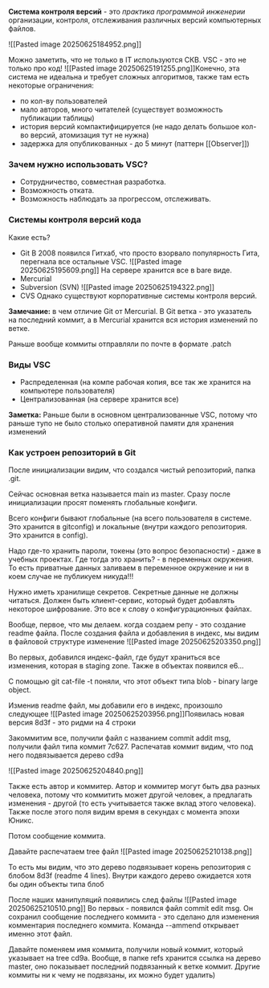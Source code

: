 **Система контроля версий** - это *практика программной инженерии* организации, контроля, отслеживания различных версий компьютерных файлов.

![[Pasted image 20250625184952.png]]

Можно заметить, что не только в IT используются СКВ. VSC - это не только про код!
![[Pasted image 20250625191255.png]]Конечно, эта система не идеальна и требует сложных алгоритмов, также там есть некоторые ограничения:
- по кол-ву пользователей
- мало авторов, много читателей (существует возможность публикации таблицы)
- история версий компактифицируется (не надо делать большое кол-во версий, атомизация тут не нужна)
- задержка для опубликованных - до 5 минут (паттерн [[Observer]])
### Зачем нужно использовать VSC?
- Сотрудничество, совместная разработка.
- Возможность отката.
- Возможность наблюдать за прогрессом, отслеживать.
### Системы контроля версий кода
Какие есть?
- Git
	 В 2008 появился Гитхаб, что просто взорвало популярность Гита, перегнала все остальные VSC. 
	 ![[Pasted image 20250625195609.png]]
	 На сервере хранится все в bare виде. 
- Mercurial
- Subversion (SVN)
	 ![[Pasted image 20250625194322.png]]
- CVS
Однако существуют корпоративные системы контроля версий. 

**Замечание:** в чем отличие Git от Mercurial. В Git ветка - это указатель на последний коммит, а в Mercurial хранится вся история изменений по ветке. 

Раньше вообще коммиты отправляли по почте в формате .patch
### Виды VSC
- Распределенная (на компе рабочая копия, все так же хранится на компьютере пользователя)
- Централизованная (на сервере хранится все)

**Заметка:** Раньше были в основном централизованные VSC, потому что раньше тупо не было столько оперативной памяти для хранения изменений
### Как устроен репозиторий в Git
После инициализации видим, что создался чистый репозиторий, папка .git.

Сейчас основная ветка называется main из master. Сразу после инициализации просят поменять глобальные конфиги. 

Всего конфиги бывают глобальные (на всего пользователя в системе. Это хранится в gitconfig) и локальные (внутри каждого репозитория. Это хранится в config). 

Надо где-то хранить пароли, токены (это вопрос безопасности) - даже в учебных проектах. Где тогда это хранить? - в переменных окружения. То есть приватные данных заливаем в переменное окружение и ни в коем случае не публикуем никуда!!!

Нужно иметь хранилище секретов. Секретные данные не должны читаться. Должен быть клиент-сервис, который будет добавлять некоторое шифрование. Это все к слову о конфигурационных файлах. 

Вообще, первое, что мы делаем. когда создаем репу - это создание readme файла. После создания файла и добавления в индекс, мы видим в файловой структуре изменение 
![[Pasted image 20250625203350.png]]

Во первых, добавился индекс-файл, где будут храниться все изменения, которая в staging zone. Также в объектах появился e6... 

С помощью git cat-file -t поняли, что этот объект типа blob - binary large object.  

Изменив readme файл, мы добавили его в индекс, произошло следующее
![[Pasted image 20250625203956.png]]Появилась новая версия 8d3f - это ридми на 4 строки

Закоммитим все, получили файл с названием commit addit msg, получили файл типа коммит 7с627. Распечатав коммит видим, что под него подвязывается дерево cd9a

![[Pasted image 20250625204840.png]]

Также есть автор и коммитер. Автор и коммитер могут быть два разных человека, потому что коммитить может другой человек, а предлагать изменения - другой (то есть учитывается также вклад этого человека). Также после этого поля видим время в секундах с момента эпохи Юникс.

Потом сообщение коммита. 

Давайте распечатаем tree файл
![[Pasted image 20250625210138.png]]

То есть мы видим, что это дерево подвязывает корень репозитория с блобом 8d3f  (readme 4 lines). Внутри каждого дерево ожидается хотя бы один объекты типа блоб

После наших манипуляций появились след файлы
![[Pasted image 20250625210510.png]]
Во первых - появился файл commit edit msg. Он сохранил сообщение последнего коммита - это сделано для изменения комментария последнего коммита. Команда --ammend открывает именно этот файл. 

Давайте поменяем имя коммита, получили новый коммит, который указывает на tree cd9a. Вообще, в папке refs хранится ссылка на дерево master, оно показывает последний подвязанный к ветке коммит. Другие коммиты ни к чему не подвязаны, их можно будет удалить) 